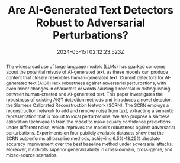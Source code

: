 ---
abstract: The widespread use of large language models (LLMs) has sparked concerns about the potential misuse of AI-generated text, as these models can produce content that closely resembles human-generated text. Current detectors for AI-generated text (AIGT) lack robustness against adversarial perturbations, with even minor changes in characters or words causing a reversal in distinguishing between human-created and AI-generated text. This paper investigates the robustness of existing AIGT detection methods and introduces a novel detector, the Siamese Calibrated Reconstruction Network (SCRN). The SCRN employs a reconstruction network to add and remove noise from text, extracting a semantic representation that is robust to local perturbations. We also propose a siamese calibration technique to train the model to make equally confidence predictions under different noise, which improves the model's robustness against adversarial perturbations. Experiments on four publicly available datasets show that the SCRN outperforms all baseline methods, achieving 6.5%-18.25% absolute accuracy improvement over the best baseline method under adversarial attacks. Moreover, it exhibits superior generalizability in cross-domain, cross-genre, and mixed-source scenarios.
slides: ""
url_pdf: https://arxiv.org/abs/2406.01179
publication_types:
  - "1"
authors:
  - admin
  - Yuchen Zhang
  - Zhe Li
  - Yongjian You
  - Mingze Wang
  - Zhouwang Yang
author_notes: []
publication: In *The 62nd Annual Meeting of the Association for Computational Linguistics (**ACL 2024**)*
summary: "We propose an robust AI-generated text detector against adversarial perturbations."
url_dataset: ""
url_project: ""
publication_short: ""
url_source: ""
url_video: ""
title: "Are AI-Generated Text Detectors Robust to Adversarial Perturbations?"
doi: ""
featured: true
tags: []
projects: []
image:
  caption: ""
  focal_point: ""
  preview_only: false
  filename: 6.png
date: 2024-05-15T02:12:23.523Z
url_slides: ""
publishDate: 2024-05-15T00:00:00.000Z
url_poster: ""
url_code: "https://github.com/CarlanLark/Robust-AIGC-Detector"
---